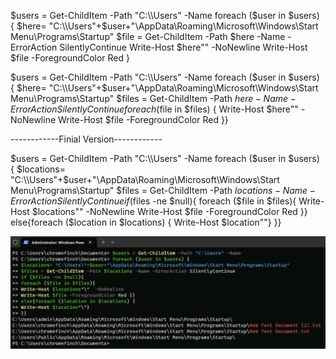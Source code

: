 $users = Get-ChildItem -Path "C:\\Users" -Name
foreach ($user in $users) {
$here= "C:\\Users"+$user+"\\AppData\\Roaming\\Microsoft\\Windows\\Start Menu\\Programs\\Startup"
$file = Get-ChildItem -Path $here -Name -ErrorAction SilentlyContinue
Write-Host $here""  -NoNewline
Write-Host $file -ForegroundColor Red }

$users = Get-ChildItem -Path "C:\\Users" -Name
foreach ($user in $users) {
$here= "C:\\Users"+$user+"\\AppData\\Roaming\\Microsoft\\Windows\\Start Menu\\Programs\\Startup"
$files = Get-ChildItem -Path $here -Name -ErrorAction SilentlyContinue
foreach ($file in $files) {
Write-Host $here""  -NoNewline
Write-Host $file -ForegroundColor Red }}


\------------Finial Version------------

$users = Get-ChildItem -Path "C:\\Users" -Name
foreach ($user in $users) {
$locations= "C:\\Users"+$user+"\\AppData\\Roaming\\Microsoft\\Windows\\Start Menu\\Programs\\Startup"
$files = Get-ChildItem -Path $locations -Name -ErrorAction SilentlyContinue
if ($files -ne $null){
foreach ($file in $files){
Write-Host $locations""  -NoNewline
Write-Host $file -ForegroundColor Red }}
else{foreach ($location in $locations) {
Write-Host $location""}
}}

![see](https://raw.githubusercontent.com/chromefinch/Blue-oneliners/main/Screenshot%202023-09-27%20at%2011.28.53%20AM.png)
